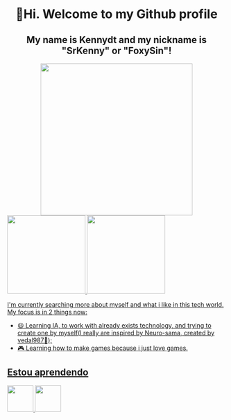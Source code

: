 <h1 align="center"> 👋Hi. Welcome to my Github profile </h1>
<div align="center">
 <h2 align="center"> My name is Kennydt and my nickname is "SrKenny" or "FoxySin"!</h2>
 <img src="https://tenor.com/pt-BR/view/luffy-cute-luffy-one-piece-one-piece-monkey-d-luffy-gif-6199004397503283892.gif" width="350" align="center">
</div>
<div>
  <a href="https://github.com/SrKenny">
  <img loading="lazy" height="180em" src="https://github-readme-stats.vercel.app/api/top-langs/?username=SrKenny&layout=compact&langs_count=7&theme=dracula"/>
  <img loading="lazy" height="180em" src="https://github-readme-stats.vercel.app/api?username=SrKenny&show_icons=true&theme=dracula&include_all_commits=true&count_private=true"/>
</div>
   
I'm currently searching more about myself and what i like in this tech world.
My focus is in 2 things now:
  - 😃 Learning IA, to work with already exists technology, and trying to create one by myself(I really are inspired by Neuro-sama, created by vedal987🐢);
  - 🎮 Learning how to make games because i just love games.
   
## Estou aprendendo
<div>
  <img src="https://cdn.jsdelivr.net/gh/devicons/devicon@latest/icons/godot/godot-original-wordmark.svg" width="60" height="60"/>
  <img src="https://cdn.jsdelivr.net/gh/devicons/devicon@latest/icons/python/python-plain-wordmark.svg" width="60" height="60"/> 
</div>

##
 

